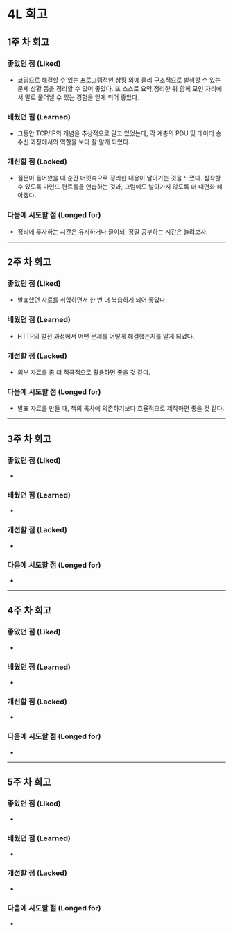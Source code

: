 # 4L 회고

## 1주 차 회고
### 좋았던 점 (Liked)
- 코딩으로 해결할 수 있는 프로그램적인 상황 외에 물리 구조적으로 발생할 수 있는 문제 상황 등을 정리할 수 있어 좋았다. 또 스스로 요약,정리한 뒤 함께 모인 자리에서 말로 풀어낼 수 있는 경험을 얻게 되어 좋았다.

### 배웠던 점 (Learned)
- 그동안 TCP/IP의 개념을 추상적으로 알고 있었는데, 각 계층의 PDU 및 데이터 송수신 과정에서의 역할을 보다 잘 알게 되었다.

### 개선할 점 (Lacked)
- 질문이 들어왔을 때 순간 머릿속으로 정리한 내용이 날아가는 것을 느꼈다. 침착할 수 있도록 마인드 컨트롤을 연습하는 것과, 그럼에도 날아가지 않도록 더 내면화 해야겠다.

### 다음에 시도할 점 (Longed for)
- 정리에 투자하는 시간은 유지하거나 줄이되, 정말 공부하는 시간은 늘려보자.

---

## 2주 차 회고
### 좋았던 점 (Liked)
- 발표했던 자료를 취합하면서 한 번 더 복습하게 되어 좋았다.

### 배웠던 점 (Learned)
- HTTP의 발전 과정에서 어떤 문제를 어떻게 해결했는지를 알게 되었다.

### 개선할 점 (Lacked)
- 외부 자료를 좀 더 적극적으로 활용하면 좋을 것 같다.

### 다음에 시도할 점 (Longed for)
- 발표 자료를 만들 때, 책의 목차에 의존하기보다 효율적으로 제작하면 좋을 것 같다.

---

## 3주 차 회고
### 좋았던 점 (Liked)
- 

### 배웠던 점 (Learned)
- 

### 개선할 점 (Lacked)
- 

### 다음에 시도할 점 (Longed for)
- 

---

## 4주 차 회고
### 좋았던 점 (Liked)
- 

### 배웠던 점 (Learned)
- 

### 개선할 점 (Lacked)
- 

### 다음에 시도할 점 (Longed for)
- 

---

## 5주 차 회고
### 좋았던 점 (Liked)
- 

### 배웠던 점 (Learned)
- 

### 개선할 점 (Lacked)
- 

### 다음에 시도할 점 (Longed for)
- 